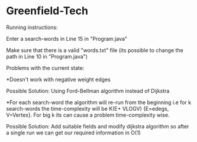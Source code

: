 # Greenfield-Tech

Running instructions:

Enter a search-words in Line 15 in "Program.java"

Make sure that there is a valid "words.txt" file (its possible to change the path in Line 10 in "Program.java")

Problems with the current state:

*Doesn't work with negative weight edges

Possible Solution:
Using Ford-Bellman algorithm instead of Dijkstra

*For each search-word the algorithm will re-run from the beginning
i.e for k search-words the time-complexity 
will be K(E+ VLOGV) {E=edegs, V=Vertex}.
For big k its can cause a problem time-complexity wise.

Possible Solution:
Add suitable fields and modify dijkstra algorithm 
so after a single run we can get our required information in O(1)
